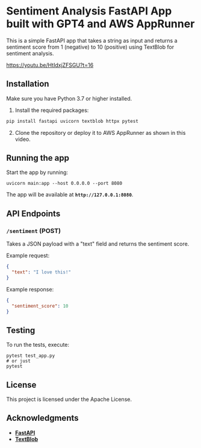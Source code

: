 # Sentiment Analysis FastAPI App built with GPT4 and AWS AppRunner

This is a simple FastAPI app that takes a string as input and returns a sentiment score from 1 (negative) to 10 (positive) using TextBlob for sentiment analysis.

https://youtu.be/HtIdxjZFSGU?t=16 


## Installation

Make sure you have Python 3.7 or higher installed.

1. Install the required packages:

```bash
pip install fastapi uvicorn textblob httpx pytest
```

2. Clone the repository or deploy it to AWS AppRunner as shown in this video.


## **Running the app**

Start the app by running:

```
uvicorn main:app --host 0.0.0.0 --port 8080
```

The app will be available at **`http://127.0.0.1:8080`**.


## **API Endpoints**

### **`/sentiment` (POST)**

Takes a JSON payload with a "text" field and returns the sentiment score.

Example request:

```json
{
  "text": "I love this!"
}
```

Example response:

```json
{
  "sentiment_score": 10
}

```

## **Testing**

To run the tests, execute:

```
pytest test_app.py
# or just
pytest
```

## **License**

This project is licensed under the Apache License.

## **Acknowledgments**

- **[FastAPI](https://fastapi.tiangolo.com/)**
- **[TextBlob](https://textblob.readthedocs.io/)**

